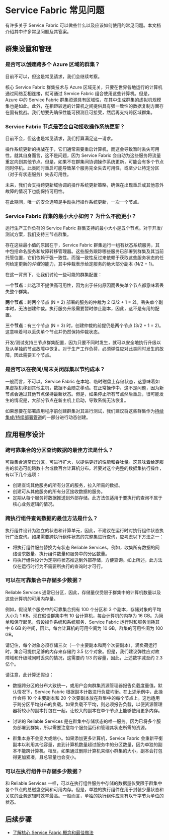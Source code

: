 <properties
    pageTitle="Microsoft Azure Service Fabric 常见问题 | Azure"
    description="有关 Service Fabric 的常见问题及其回答"
    services="service-fabric"
    documentationcenter=".net"
    author="seanmck"
    manager="timlt"
    editor="" />
<tags
    ms.assetid="5a179703-ff0c-4b8e-98cd-377253295d12"
    ms.service="service-fabric"
    ms.devlang="dotnet"
    ms.topic="article"
    ms.tgt_pltfrm="na"
    ms.workload="na"
    ms.date="12/14/2016"
    wacn.date="01/20/2017"
    ms.author="seanmck" />  


# Service Fabric 常见问题

有许多关于 Service Fabric 可以做些什么以及应该如何使用的常见问题。本文档介绍其中许多常见问题及其答案。

## 群集设置和管理

### 是否可以创建跨多个 Azure 区域的群集？

目前不可以，但这是常见请求，我们会继续考察。

核心 Service Fabric 群集技术与 Azure 区域无关，只要在世界各地运行的计算机通过网络互相连接，就可通过 Service Fabric 组合使用这些计算机。但是，Azure 中的 Service Fabric 群集资源具有区域性，在其中生成群集的虚拟机规模集也是如此。此外，在相距较远的计算机之间提供具有强一致性的数据复制方面存在固有挑战。我们想要先确保性能可预测且可接受，然后再支持跨区域群集。

### Service Fabric 节点是否会自动接收操作系统更新？

目前不会，但这也是常见请求，我们打算满足这一请求。

操作系统更新的挑战在于，它们通常需要重启计算机，而这会导致暂时丢失可用性。就其自身而言，这不是问题，因为 Service Fabric 会自动为这些服务将流量重定向到其他节点。但是，如果不在群集间协调操作系统更新，可能会有多个节点同时停机。此类同时重启可能导致某个服务完全失去可用性，或至少让特定分区（对于有状态服务）失去可用性。

未来，我们会支持跨更新域协调的操作系统更新策略，确保在出现重启或其他意外故障的情况下也能保持可用性。

在此期间，唯一的安全选项是手动执行操作系统更新，一次一个节点。

### Service Fabric 群集的最小大小如何？ 为什么不能更小？

运行生产工作负荷的 Service Fabric 群集支持的最小大小是五个节点。对于开发/测试方案，我们支持三节点群集。

存在这些最小值的原因在于，Service Fabric 群集运行一组有状态系统服务，其中包括命名服务和故障转移管理器。这些服务跟踪哪些服务已部署到群集及其当前托管位置，它们依赖于强一致性。而强一致性反过来依赖于获取这些服务状态的任何给定更新的*仲裁*的能力，其中仲裁表示给定服务的绝大部分副本 (N/2 + 1)。

在这一背景下，让我们讨论一些可能的群集配置：

**一个节点**：此选项不提供高可用性，因为出于任何原因而丢失单个节点都意味着丢失整个群集。

**两个节点**：跨两个节点 (N = 2) 部署的服务的仲裁为 2 (2/2 + 1 = 2)。丢失单个副本时，无法创建仲裁。执行服务升级需要暂时停止副本，因此，这不是有用的配置。

**三个节点**：有三个节点 (N = 3) 时，创建仲裁的前提仍是两个节点 (3/2 + 1 = 2)。这意味着可以丢失单个节点并仍然保持仲裁状态。

开发/测试支持三节点群集配置，因为只要不同时发生，就可以安全地执行升级以及从单独的节点故障中恢复。对于生产工作负荷，必须弹性应对此类同时发生的故障，因此需要五个节点。

### 是否可以在夜间/周末关闭群集以节约成本？

一般而言，不可以。Service Fabric 在本地、临时磁盘上存储状态，这意味着如果虚拟机移到其他主机，数据不会随之移动。在正常操作中，这不是问题，因为新节点会通过其他节点保持最新状态。但是，如果停止所有节点然后重启，很可能发生的情况是，大部分节点在新主机上启动，导致系统无法恢复。

如果想要在部署应用程序前创建群集对其进行测试，我们建议将这些群集作为[持续集成/持续部署管道](/documentation/articles/service-fabric-set-up-continuous-integration/)的一部分进行动态创建。

## 应用程序设计

### 跨可靠集合的分区查询数据的最佳方法是什么？

可靠集合通常[已分区](/documentation/articles/service-fabric-concepts-partitioning/)，可进行扩大，以提供更好的性能和吞吐量。这意味着给定服务的状态可能跨数十台或数百台计算机分布。若要对这个完整的数据集执行操作，有以下几个选项：

- 创建查询其他服务的所有分区的服务，拉入所需的数据。
- 创建可从其他服务的所有分区接收数据的服务。
- 定期从每个服务将数据推送到外部存储。此方法仅适用于要执行的查询不属于核心业务逻辑的情况。


### 跨执行组件查询数据的最佳方法是什么？

执行组件设计为独立的状态和计算单元，因此，不建议在运行时对执行组件状态执行广泛查询。如果需要跨执行组件状态的完整集进行查询，应考虑以下方法之一：

- 将执行组件服务替换为有状态 Reliable Services，例如，收集所有数据的网络请求数量、执行组件数量和服务中的分区数量。
- 将执行组件设计为定期将状态推送到外部存储，方便查询。如上所述，此方法仅在运行时行为不需要所执行的查询时才可行。

### 可以在可靠集合中存储多少数据？

Reliable Services 通常已分区，因此，存储量仅受限于群集中的计算机数量以及这些计算机的可用内存量。

例如，假设某个服务中的可靠集合拥有 100 个分区和 3 个副本，存储对象的平均大小为 1 KB。现在假设群集中有 10 台计算机，每台计算机的内存为 16 GB。为简单和保守起见，假设操作系统和系统服务、Service Fabric 运行时和服务消耗其中 6 GB 的空间，因此，每台计算机的可用空间为 10 GB，群集的可用空间为 100 GB。

请记住，每个对象必须存储三次（一个主要副本和两个次要副本），满负荷运行时，集合可提供足够的内存来存储约 3.5 亿个对象。但是，我们建议弹性应对故障域和升级域同时丢失的情况，这需要约 1/3 的容量，因此，上述数字减至约 2.3 亿个。

请注意，此计算还假设：

- 数据跨分区的分布大致统一，或用户会向群集资源管理器报告负载度量值。默认情况下，Service Fabric 根据副本计数进行负载均衡。在上述示例中，此操作会将 10 个主要副本和 20 个次要副本放在群集中的每个节点上。这也适用于跨分区平均分布的负载。如果负载不平均，则必须报告负载，以便资源管理器将较小的副本打包在一起，让较大的副本在单个节点上能够使用更多内存。

- 讨论的 Reliable Services 是在群集中存储状态的唯一服务。因为已将多个服务部署到群集，所以需要注意每个服务运行和管理其状态所需的资源。

- 群集本身不会变大或缩小。如果添加更多计算机，Service Fabric 会重新平衡副本以利用其他容量，直到计算机数量超过服务中的分区数量，因为单独的副本不能跨计算机。相反，如果通过删除计算机来缩小群集的大小，副本会打包得更加紧凑，且总容量也会变小。

### 可以在执行组件中存储多少数据？

和 Reliable Services 一样，可以在执行组件服务中存储的数据量仅受限于群集中各个节点的总磁盘空间和可用内存。但是，单独的执行组件在用于封装少量状态和关联的业务逻辑时效率最高。一般而言，单独的执行组件应具有以千字节为单位的状态。

## 后续步骤

- [了解核心 Service Fabric 概念和最佳做法](https://mva.microsoft.com/zh-CN/training-courses/building-microservices-applications-on-azure-service-fabric-16747?l=tbuZM46yC_5206218965)

<!---HONumber=Mooncake_0116_2017-->